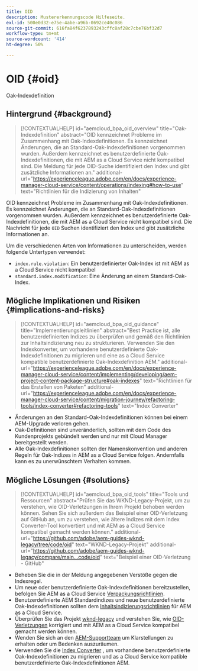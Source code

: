 ```yaml
---
title: OID
description: Mustererkennungscode Hilfeseite.
exl-id: 500e0d32-e75e-4abe-a96b-0692ce40c086
source-git-commit: 616fa84f6237893243cffc8af28c7cbe76bf32d7
workflow-type: tm+mt
source-wordcount: '414'
ht-degree: 50%

---
```


# OID {#oid}

Oak-Indexdefinition

## Hintergrund {#background}

>[!CONTEXTUALHELP]
>id="aemcloud_bpa_oid_overview"
>title="Oak-Indexdefinition"
>abstract="OID kennzeichnet Probleme im Zusammenhang mit Oak-Indexdefinitionen. Es kennzeichnet Änderungen, die an Standard-Oak-Indexdefinitionen vorgenommen wurden. Außerdem kennzeichnet es benutzerdefinierte Oak-Indexdefinitionen, die mit AEM as a Cloud Service nicht kompatibel sind. Die Meldung für jede OID-Suche identifiziert den Index und gibt zusätzliche Informationen an."
>additional-url="https://experienceleague.adobe.com/en/docs/experience-manager-cloud-service/content/operations/indexing#how-to-use" text="Richtlinien für die Indizierung von Inhalten"

OID kennzeichnet Probleme im Zusammenhang mit Oak-Indexdefinitionen. Es kennzeichnet Änderungen, die an Standard-Oak-Indexdefinitionen vorgenommen wurden. Außerdem kennzeichnet es benutzerdefinierte Oak-Indexdefinitionen, die mit AEM as a Cloud Service nicht kompatibel sind. Die Nachricht für jede `OID` Suchen identifiziert den Index und gibt zusätzliche Informationen an.

Um die verschiedenen Arten von Informationen zu unterscheiden, werden folgende Untertypen verwendet:

* `index.rule.violation`: Ein benutzerdefinierter Oak-Index ist mit AEM as a Cloud Service nicht kompatibel
* `standard.index.modification`: Eine Änderung an einem Standard-Oak-Index.

## Mögliche Implikationen und Risiken {#implications-and-risks}

>[!CONTEXTUALHELP]
>id="aemcloud_bpa_oid_guidance"
>title="Implementierungsleitlinien"
>abstract="Best Practice ist, alle benutzerdefinierten Indizes zu überprüfen und gemäß den Richtlinien zur Inhaltsindizierung neu zu strukturieren. Verwenden Sie den Indexkonverter, um vorhandene benutzerdefinierte Oak-Indexdefinitionen zu migrieren und eine as a Cloud Service kompatible benutzerdefinierte Oak-Indexdefinition AEM."
>additional-url="https://experienceleague.adobe.com/en/docs/experience-manager-cloud-service/content/implementing/developing/aem-project-content-package-structure#oak-indexes" text="Richtlinien für das Erstellen von Paketen"
>additional-url="https://experienceleague.adobe.com/en/docs/experience-manager-cloud-service/content/migration-journey/refactoring-tools/index-converter#refactoring-tools" text="Index Converter"

* Änderungen an den Standard-Oak-Indexdefinitionen können bei einem AEM-Upgrade verloren gehen.
* Oak-Definitionen sind unveränderlich, sollten mit dem Code des Kundenprojekts gebündelt werden und nur mit Cloud Manager bereitgestellt werden.
* Alle Oak-Indexdefinitionen sollten der Namenskonvention und anderen Regeln für Oak-Indizes in AEM as a Cloud Service folgen. Andernfalls kann es zu unerwünschtem Verhalten kommen.

## Mögliche Lösungen {#solutions}

>[!CONTEXTUALHELP]
>id="aemcloud_bpa_oid_tools"
>title="Tools und Ressourcen"
>abstract="Prüfen Sie das WKND-Legacy-Projekt, um zu verstehen, wie OID-Verletzungen in Ihrem Projekt behoben werden können. Sehen Sie sich außerdem das Beispiel einer OID-Verletzung auf GitHub an, um zu verstehen, wie ältere Indizes mit dem Index Converter-Tool konvertiert und mit AEM as a Cloud Service kompatibel gemacht werden können."
>additional-url="https://github.com/adobe/aem-guides-wknd-legacy/tree/code/oid" text="WKND-Legacy-Projekt"
>additional-url="https://github.com/adobe/aem-guides-wknd-legacy/compare/main...code/oid" text="Beispiel einer OID-Verletzung - GitHub"

* Beheben Sie die in der Meldung angegebenen Verstöße gegen die Indexregel.
* Um neue oder benutzerdefinierte Oak-Indexdefinitionen bereitzustellen, befolgen Sie AEM as a Cloud Service [Verpackungsrichtlinien](https://experienceleague.adobe.com/en/docs/experience-manager-cloud-service/content/implementing/developing/aem-project-content-package-structure).
* Benutzerdefinierte AEM Standardindizes und neue benutzerdefinierte Oak-Indexdefinitionen sollten dem [Inhaltsindizierungsrichtlinien](https://experienceleague.adobe.com/en/docs/experience-manager-cloud-service/content/operations/indexing#preparing-the-new-index-definition) für AEM as a Cloud Service.
* Überprüfen Sie das Projekt [wknd-legacy](https://github.com/adobe/aem-guides-wknd-legacy/tree/code/oid) und verstehen Sie, wie [OID-Verletzungen](https://github.com/adobe/aem-guides-wknd-legacy/compare/main...code/oid) korrigiert und mit AEM as a Cloud Service kompatibel gemacht werden können.
* Wenden Sie sich an den [AEM-Supportteam](https://helpx.adobe.com/de/enterprise/using/support-for-experience-cloud.html) um Klarstellungen zu erhalten oder um Bedenken auszuräumen.
* Verwenden Sie die [Index Converter](https://experienceleague.adobe.com/en/docs/experience-manager-cloud-service/content/migration-journey/refactoring-tools/index-converter#refactoring-tools) , um vorhandene benutzerdefinierte Oak-Indexdefinitionen zu migrieren und as a Cloud Service kompatible benutzerdefinierte Oak-Indexdefinitionen AEM.
